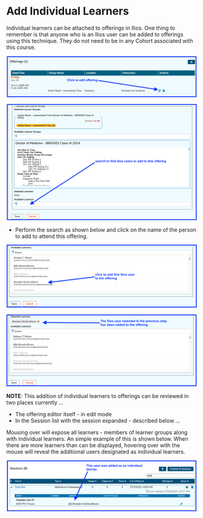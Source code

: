 # Add Individual Learners

Individual learners can be attached to offerings in Ilios. One thing to remember is that anyone who is an Ilios user can be added to offerings using this technique. They do not need to be in any Cohort associated with this course.

![](../../.gitbook/assets/edit_indiv.png)

![](../../.gitbook/assets/edit_indiv2.png)

* Perform the search as shown below and click on the name of the person to add to attend this offering. 

![](../../.gitbook/assets/edit_indiv3.png)

![](../../.gitbook/assets/edit_indiv4.png)

**NOTE**: This addition of individual learners to offerings can be reviewed in two places currently ...  


* The offering editor itself - in edit mode 
* In the Session list with the session expanded - described below ...

Mousing over will expose all learners - members of learner groups along with individual learners. An simple example of this is shown below. When there are more learners than can be displayed, hovering over with the mouse will reveal the additional users designated as individual learners.  


![](../../.gitbook/assets/edit_indiv5%20%281%29.png)

